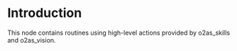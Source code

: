 # Introduction

This node contains routines using high-level actions provided by o2as_skills and o2as_vision.
